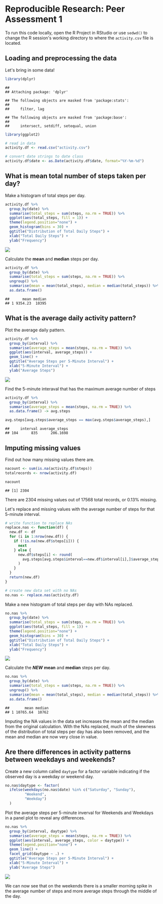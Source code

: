 # Reproducible Research: Peer Assessment 1
  
To run this code locally, open the R Project in RStudio or use `sedwd()` to change the R session's working directory to where the `activity.csv` file is located.


  
## Loading and preprocessing the data
  
Let's bring in some data!


```r
library(dplyr)
```

```
## 
## Attaching package: 'dplyr'
```

```
## The following objects are masked from 'package:stats':
## 
##     filter, lag
```

```
## The following objects are masked from 'package:base':
## 
##     intersect, setdiff, setequal, union
```

```r
library(ggplot2)

# read in data
activity.df <- read.csv("activity.csv")

# convert date strings to date class
activity.df$date <- as.Date(activity.df$date, format="%Y-%m-%d")
```

## What is mean total number of steps taken per day?

Make a histogram of total steps per day.


```r
activity.df %>% 
  group_by(date) %>% 
  summarise(total_steps = sum(steps, na.rm = TRUE)) %>% 
  ggplot(aes(total_steps, fill = 1)) +
  theme(legend.position="none") +
  geom_histogram(bins = 30) +
  ggtitle("Distribution of Total Daily Steps") +
  xlab("Total Daily Steps") +
  ylab("Frequency")
```

![](figure/unnamed-chunk-2-1.png)<!-- -->
  
Calculate the __mean__ and __median__ steps per day.


```r
activity.df %>% 
  group_by(date) %>% 
  summarise(total_steps = sum(steps, na.rm = TRUE)) %>% 
  ungroup() %>% 
  summarise(mean = mean(total_steps), median = median(total_steps)) %>% 
  as.data.frame()
```

```
##      mean median
## 1 9354.23  10395
```

## What is the average daily activity pattern?

Plot the average daily pattern.


```r
activity.df %>% 
  group_by(interval) %>% 
  summarise(average_steps = mean(steps, na.rm = TRUE)) %>% 
  ggplot(aes(interval, average_steps)) +
  geom_line() +
  ggtitle("Average Steps per 5-Minute Interval") +
  xlab("5-Minute Interval") +
  ylab("Average Steps")
```

![](figure/unnamed-chunk-4-1.png)<!-- -->
  
Find the 5-minute interaval that has the maximum average number of steps


```r
activity.df %>% 
  group_by(interval) %>% 
  summarise(average_steps = mean(steps, na.rm = TRUE)) %>% 
  as.data.frame() -> avg.steps

avg.steps[avg.steps$average_steps == max(avg.steps$average_steps),]
```

```
##     interval average_steps
## 104      835      206.1698
```

## Imputing missing values

Find out how many missing values there are.


```r
nacount <- sum(is.na(activity.df$steps))
totalrecords <- nrow(activity.df)

nacount
```

```
## [1] 2304
```
  
There are 2304 missing values out of 17568 total records, or 0.13% missing.  
  
Let's replace and missing values with the average number of steps for that 5-minute interval.


```r
# write function to replace NAs
replace.nas <- function(df) {
  new.df <- df
  for (i in 1:nrow(new.df)) {
    if (!is.na(new.df$steps[i])) {
      next
    } else {
      new.df$steps[i] <- round(
        avg.steps[avg.steps$interval==new.df$interval[i],]$average_steps
      )
    }
  }
  return(new.df)
}

# create new data set with no NAs
no.nas <- replace.nas(activity.df)
```
  
Make a new histogram of total steps per day with NAs replaced.


```r
no.nas %>% 
  group_by(date) %>% 
  summarise(total_steps = sum(steps, na.rm = TRUE)) %>% 
  ggplot(aes(total_steps, fill = 1)) +
  theme(legend.position="none") +
  geom_histogram(bins = 30) +
  ggtitle("Distribution of Total Daily Steps") +
  xlab("Total Daily Steps") +
  ylab("Frequency")
```

![](figure/unnamed-chunk-8-1.png)<!-- -->
  
Calculate the *__NEW__* __mean__ and __median__ steps per day.


```r
no.nas %>% 
  group_by(date) %>% 
  summarise(total_steps = sum(steps, na.rm = TRUE)) %>% 
  ungroup() %>% 
  summarise(mean = mean(total_steps), median = median(total_steps)) %>% 
  as.data.frame()
```

```
##       mean median
## 1 10765.64  10762
```
  
Imputing the NA values in the data set increases the mean and the median from the original calculation. With the NAs replaced, much of the skewness of the distribution of total steps per day has also been removed, and the mean and median are now very close in value.
  
## Are there differences in activity patterns between weekdays and weekends?

Create a new column called `daytype` for a factor variable indicating if the observed day is a weekday or weekend day.


```r
no.nas$daytype <- factor(
  ifelse(weekdays(no.nas$date) %in% c("Saturday", "Sunday"),
         "Weekend",
         "Weekday")
  )
```
  
Plot the average steps per 5-minute inverval for Weekends and Weekdays in a panel plot to reveal any differences.


```r
no.nas %>% 
  group_by(interval, daytype) %>% 
  summarise(average_steps = mean(steps, na.rm = TRUE)) %>% 
  ggplot(aes(interval, average_steps, color = daytype)) +
  theme(legend.position="none") +
  geom_line() +
  facet_grid(daytype ~ .) +
  ggtitle("Average Steps per 5-Minute Interval") +
  xlab("5-Minute Interval") +
  ylab("Average Steps")
```

![](figure/unnamed-chunk-11-1.png)<!-- -->
  
We can now see that on the weekends there is a smaller morning spike in the average number of steps and more average steps through the middle of the day.
  
